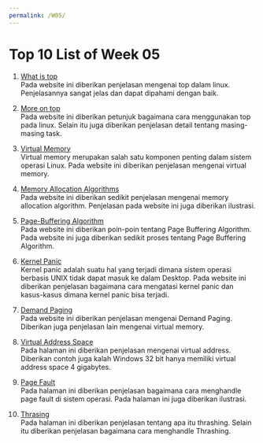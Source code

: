 ```yaml
---
permalink: /W05/
---
```


# Top 10 List of Week 05

1. [What is top](https://www.maketecheasier.com/linux-top-explained)<br>
Pada website ini diberikan penjelasan mengenai top dalam linux. Penjelasannya sangat jelas dan dapat dipahami dengan baik.

2. [More on top](https://www.booleanworld.com/guide-linux-top-command/)<br>
Pada website ini diberikan petunjuk bagaimana cara menggunakan top pada linux. Selain itu juga diberikan penjelasan detail tentang masing-masing task.

3. [Virtual Memory](https://tldp.org/LDP/sag/html/vm-intro.html)<br>
Virtual memory merupakan salah satu komponen penting dalam sistem operasi Linux. Pada website ini diberikan penjelasan mengenai virtual memory.

4. [Memory Allocation Algorithms](https://valelab4.ucsf.edu/svn/3rdpartypublic/boost/doc/html/interprocess/memory_algorithms.html)<br>
Pada website ini diberikan sedikit penjelasan mengenai memory allocation algorithm. Penjelasan pada website ini juga diberikan ilustrasi.

5. [Page-Buffering Algorithm](https://ayushverma8.gitbooks.io/test-book/content/operating_system_-_virtual_memory/page_buffering_algorithm.html)<br>
Pada website ini diberikan poin-poin tentang Page Buffering Algorithm. Pada website ini juga diberikan sedikit proses tentang Page Buffering Algorithm.

6. [Kernel Panic](https://www.redhat.com/sysadmin/linux-kernel-panic)<br>
Kernel panic adalah suatu hal yang terjadi dimana sistem operasi berbasis UNIX tidak dapat masuk ke dalam Desktop. Pada website ini diberikan penjelasan bagaimana cara mengatasi kernel panic dan kasus-kasus dimana kernel panic bisa terjadi.

7. [Demand Paging](https://www.andrew.cmu.edu/user/gkesden/ucsd/classes/sp16/cse120-a/applications/ln/lecture13.html)<br>
Pada website ini diberikan penjelasan mengenai Demand Paging. Diberikan juga penjelasan lain mengenai virtual memory.

8. [Virtual Address Space](https://docs.microsoft.com/en-us/windows/win32/memory/virtual-address-space)<br>
Pada halaman ini diberikan penjelasan mengenai virtual address. Diberikan contoh juga kalah Windows 32 bit hanya memiliki virtual address space 4 gigabytes.

9. [Page Fault](https://www.geeksforgeeks.org/page-fault-handling-in-operating-system/)<br>
Pada halaman ini diberikan penjelasan bagaimana cara menghandle page fault di sistem operasi. Pada halaman ini juga diberikan ilustrasi.

10. [Thrasing](https://www.geeksforgeeks.org/techniques-to-handle-thrashing/)<br>
Pada halaman ini diberikan penjelasan tentang apa itu thrashing. Selain itu diberikan penjelasan bagaimana cara menghandle Thrashing.


